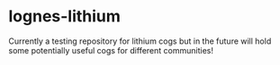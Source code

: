 # lognes-lithium
Currently a testing repository for lithium cogs but in the future will hold some potentially useful cogs for different communities!
